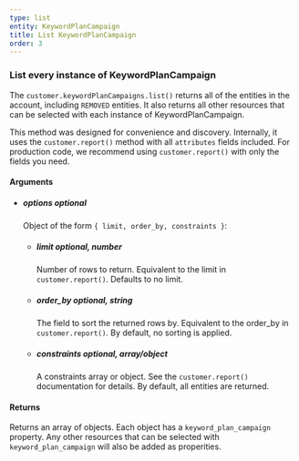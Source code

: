 ```yaml
---
type: list
entity: KeywordPlanCampaign 
title: List KeywordPlanCampaign 
order: 3
---
```


### List every instance of KeywordPlanCampaign 


The `customer.keywordPlanCampaigns.list()` returns all of the entities in the account, including `REMOVED` entities. It also returns all other resources that can be selected with each instance of KeywordPlanCampaign.

This method was designed for convenience and discovery. Internally, it uses the `customer.report()` method with all `attributes` fields included. For production code, we recommend using `customer.report()` with only the fields you need.


#### Arguments

- ##### options *optional*
    Object of the form `{ limit, order_by, constraints }`:
    - ##### limit *optional, number*
        Number of rows to return. Equivalent to the limit in `customer.report()`. Defaults to no limit.
    - ##### order_by *optional, string*
        The field to sort the returned rows by. Equivalent to the order_by in `customer.report()`. By default, no sorting is applied.
    - ##### constraints *optional, array/object*
        A constraints array or object. See the `customer.report()` documentation for details. By default, all entities are returned.


#### Returns

Returns an array of objects.
Each object has a `keyword_plan_campaign` property. Any other resources that can be selected with `keyword_plan_campaign` will also be added as properities.
